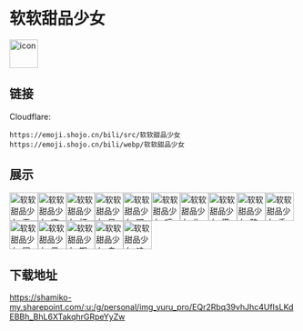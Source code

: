 # 软软甜品少女
<img src="https://emoji.shojo.cn/bili/src/软软甜品少女/icon.png" width="50" height="50" alt="icon">

## 链接
Cloudflare:
```
https://emoji.shojo.cn/bili/src/软软甜品少女
https://emoji.shojo.cn/bili/webp/软软甜品少女
```
## 展示
<img src="https://emoji.shojo.cn/bili/src/软软甜品少女/软软甜品少女-无语.png" width="50" height="50" alt="软软甜品少女-无语"><img src="https://emoji.shojo.cn/bili/src/软软甜品少女/软软甜品少女-嗨.png" width="50" height="50" alt="软软甜品少女-嗨"><img src="https://emoji.shojo.cn/bili/src/软软甜品少女/软软甜品少女-打call.png" width="50" height="50" alt="软软甜品少女-打call"><img src="https://emoji.shojo.cn/bili/src/软软甜品少女/软软甜品少女-呆住.png" width="50" height="50" alt="软软甜品少女-呆住"><img src="https://emoji.shojo.cn/bili/src/软软甜品少女/软软甜品少女-嘿嘿.png" width="50" height="50" alt="软软甜品少女-嘿嘿"><img src="https://emoji.shojo.cn/bili/src/软软甜品少女/软软甜品少女-哼.png" width="50" height="50" alt="软软甜品少女-哼"><img src="https://emoji.shojo.cn/bili/src/软软甜品少女/软软甜品少女-生气.png" width="50" height="50" alt="软软甜品少女-生气"><img src="https://emoji.shojo.cn/bili/src/软软甜品少女/软软甜品少女-慌张.png" width="50" height="50" alt="软软甜品少女-慌张"><img src="https://emoji.shojo.cn/bili/src/软软甜品少女/软软甜品少女-略略略.png" width="50" height="50" alt="软软甜品少女-略略略"><img src="https://emoji.shojo.cn/bili/src/软软甜品少女/软软甜品少女-委屈.png" width="50" height="50" alt="软软甜品少女-委屈"><img src="https://emoji.shojo.cn/bili/src/软软甜品少女/软软甜品少女-困.png" width="50" height="50" alt="软软甜品少女-困"><img src="https://emoji.shojo.cn/bili/src/软软甜品少女/软软甜品少女-思考.png" width="50" height="50" alt="软软甜品少女-思考"><img src="https://emoji.shojo.cn/bili/src/软软甜品少女/软软甜品少女-期待.png" width="50" height="50" alt="软软甜品少女-期待"><img src="https://emoji.shojo.cn/bili/src/软软甜品少女/软软甜品少女-自信.png" width="50" height="50" alt="软软甜品少女-自信"><img src="https://emoji.shojo.cn/bili/src/软软甜品少女/软软甜品少女-呜哇.png" width="50" height="50" alt="软软甜品少女-呜哇">

## 下载地址

https://shamiko-my.sharepoint.com/:u:/g/personal/img_yuru_pro/EQr2Rbq39vhJhc4UfIsLKdEBBh_BhL6XTakqhrGRpeYyZw